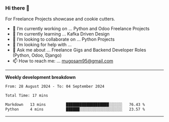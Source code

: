 ### Hi there 👋 



For Freelance Projects showcase and cookie cutters.

- 🔭 I’m currently working on ... Python and Odoo Freelance Projects
- 🌱 I’m currently learning ... Kafka Driven Design
- 👯 I’m looking to collaborate on ... Python Projects
- 🤔 I’m looking for help with ...
- 💬 Ask me about ... Freelance Gigs and Backend Developer Roles (Python, Odoo, Django)
- 📫 How to reach me: ... mugosam95@gmail.com
---------
**Weekly development breakdown**
<!--START_SECTION:waka-->

```txt
From: 28 August 2024 - To: 04 September 2024

Total Time: 17 mins

Markdown   13 mins         ███████████████████░░░░░░   76.43 %
Python     4 mins          ██████░░░░░░░░░░░░░░░░░░░   23.57 %
```

<!--END_SECTION:waka-->

----------


